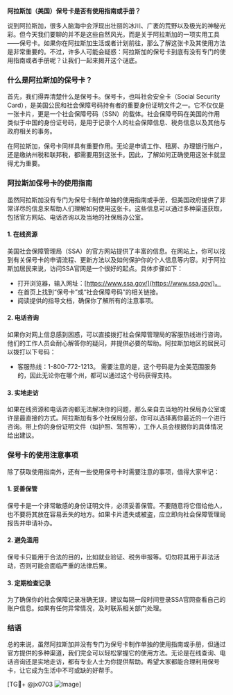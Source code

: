 **阿拉斯加（美国）保号卡是否有使用指南或手册？**

说到阿拉斯加，很多人脑海中会浮现出壮丽的冰川、广袤的荒野以及极光的神秘光彩。但今天我们要聊的并不是这些自然风光，而是关于阿拉斯加的一项实用工具——保号卡。如果你在阿拉斯加生活或者计划前往，那么了解这张卡及其使用方法是非常重要的。不过，许多人可能会疑惑：阿拉斯加的保号卡到底有没有专门的使用指南或者手册呢？让我们一起来揭开这个谜底。

### 什么是阿拉斯加的保号卡？

首先，我们得弄清楚什么是保号卡。保号卡，也叫社会安全卡（Social Security Card），是美国公民和社会保障号码持有者的重要身份证明文件之一。它不仅仅是一张卡片，更是一个社会保障号码（SSN）的载体。社会保障号码在美国的作用类似于中国的身份证号码，是用于记录个人的社会保障信息、税务信息以及其他与政府相关的事务。

在阿拉斯加，保号卡同样具有重要作用。无论是申请工作、租房、办理银行账户，还是缴纳州税和联邦税，都需要用到这张卡。因此，了解如何正确使用这张卡就显得尤为重要。

### 阿拉斯加保号卡的使用指南

虽然阿拉斯加没有专门为保号卡制作单独的使用指南或手册，但美国政府提供了非常详尽的信息来帮助人们理解如何使用这张卡。这些信息可以通过多种渠道获取，包括官方网站、电话咨询以及当地的社保局办公室。

#### 1. **在线资源**
美国社会保障管理局（SSA）的官方网站提供了丰富的信息。在网站上，你可以找到有关保号卡的申请流程、更新方法以及如何保护你的个人信息等内容。对于阿拉斯加居民来说，访问SSA官网是一个很好的起点。具体步骤如下：
- 打开浏览器，输入网址：[https://www.ssa.gov/](https://www.ssa.gov/)。
- 在首页上找到“保号卡”或“社会保障号码”的相关链接。
- 阅读提供的指导文档，确保你了解所有的注意事项。

#### 2. **电话咨询**
如果你对网上信息感到困惑，可以直接拨打社会保障管理局的客服热线进行咨询。他们的工作人员会耐心解答你的疑问，并提供必要的帮助。阿拉斯加地区的居民可以拨打以下号码：
- 客服热线：1-800-772-1213。
需要注意的是，这个号码是为全美范围服务的，因此无论你在哪个州，都可以通过这个号码获得支持。

#### 3. **实地走访**
如果在线资源和电话咨询都无法解决你的问题，那么亲自去当地的社保局办公室或许是最直接的方式。阿拉斯加有多个社保局分部，你可以选择离你最近的一个进行咨询。带上你的身份证明文件（如护照、驾照等），工作人员会根据你的具体情况给出建议。

### 保号卡的使用注意事项

除了获取使用指南外，还有一些使用保号卡时需要注意的事项，值得大家牢记：

#### 1. **妥善保管**
保号卡是一个非常敏感的身份证明文件，必须妥善保管。不要随意将它借给他人，也不要将其放在容易丢失的地方。如果卡片遗失或被盗，应立即向社会保障管理局报告并申请补办。

#### 2. **避免滥用**
保号卡只能用于合法的目的，比如就业验证、税务申报等。切勿将其用于非法活动，否则可能会面临严重的法律后果。

#### 3. **定期检查记录**
为了确保你的社会保障记录准确无误，建议每隔一段时间登录SSA官网查看自己的账户信息。如果有任何异常情况，及时联系相关部门处理。

### 结语

总的来说，虽然阿拉斯加并没有专门为保号卡制作单独的使用指南或手册，但通过官方提供的多种渠道，我们完全可以轻松掌握它的使用方法。无论是在线查询、电话咨询还是实地走访，都有专业人士为你提供帮助。希望大家都能合理利用保号卡，让它成为生活中不可或缺的好帮手。

[TG💪+ @jx0703 ![Image](https://github.com/user-attachments/assets/dbca1d08-cadb-493c-b0ec-ad6f7a83f270)]